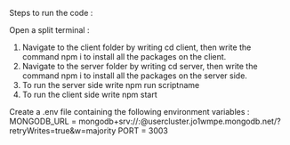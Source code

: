 Steps to run the code :

Open a split terminal :
1. Navigate to the client folder by writing cd client, then write the command npm i to install all the packages on the client.
2. Navigate to the server folder by writing cd server, then write the command npm i to install all the packages on the server side.
3. To run the server side write npm run scriptname
4. To run the client side write npm start

Create a .env file containing the following environment variables :
MONGODB_URL = mongodb+srv://<username>:<password>@usercluster.jo1wmpe.mongodb.net/<databaseName>?retryWrites=true&w=majority
PORT = 3003
